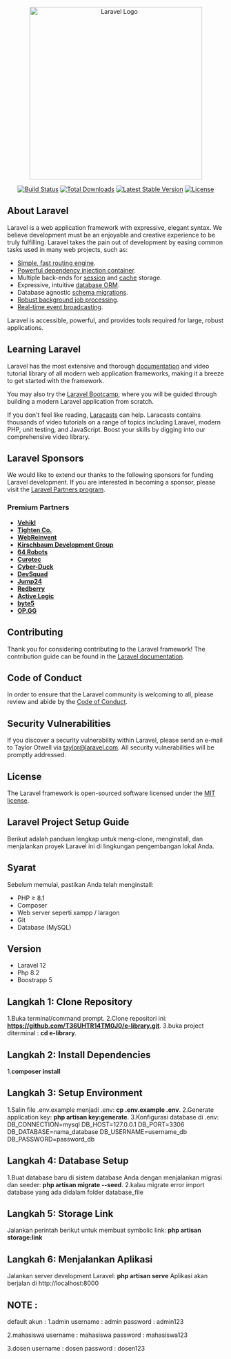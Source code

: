 <p align="center"><a href="https://laravel.com" target="_blank"><img src="https://raw.githubusercontent.com/laravel/art/master/logo-lockup/5%20SVG/2%20CMYK/1%20Full%20Color/laravel-logolockup-cmyk-red.svg" width="400" alt="Laravel Logo"></a></p>

<p align="center">
<a href="https://github.com/laravel/framework/actions"><img src="https://github.com/laravel/framework/workflows/tests/badge.svg" alt="Build Status"></a>
<a href="https://packagist.org/packages/laravel/framework"><img src="https://img.shields.io/packagist/dt/laravel/framework" alt="Total Downloads"></a>
<a href="https://packagist.org/packages/laravel/framework"><img src="https://img.shields.io/packagist/v/laravel/framework" alt="Latest Stable Version"></a>
<a href="https://packagist.org/packages/laravel/framework"><img src="https://img.shields.io/packagist/l/laravel/framework" alt="License"></a>
</p>

## About Laravel

Laravel is a web application framework with expressive, elegant syntax. We believe development must be an enjoyable and creative experience to be truly fulfilling. Laravel takes the pain out of development by easing common tasks used in many web projects, such as:

-   [Simple, fast routing engine](https://laravel.com/docs/routing).
-   [Powerful dependency injection container](https://laravel.com/docs/container).
-   Multiple back-ends for [session](https://laravel.com/docs/session) and [cache](https://laravel.com/docs/cache) storage.
-   Expressive, intuitive [database ORM](https://laravel.com/docs/eloquent).
-   Database agnostic [schema migrations](https://laravel.com/docs/migrations).
-   [Robust background job processing](https://laravel.com/docs/queues).
-   [Real-time event broadcasting](https://laravel.com/docs/broadcasting).

Laravel is accessible, powerful, and provides tools required for large, robust applications.

## Learning Laravel

Laravel has the most extensive and thorough [documentation](https://laravel.com/docs) and video tutorial library of all modern web application frameworks, making it a breeze to get started with the framework.

You may also try the [Laravel Bootcamp](https://bootcamp.laravel.com), where you will be guided through building a modern Laravel application from scratch.

If you don't feel like reading, [Laracasts](https://laracasts.com) can help. Laracasts contains thousands of video tutorials on a range of topics including Laravel, modern PHP, unit testing, and JavaScript. Boost your skills by digging into our comprehensive video library.

## Laravel Sponsors

We would like to extend our thanks to the following sponsors for funding Laravel development. If you are interested in becoming a sponsor, please visit the [Laravel Partners program](https://partners.laravel.com).

### Premium Partners

-   **[Vehikl](https://vehikl.com/)**
-   **[Tighten Co.](https://tighten.co)**
-   **[WebReinvent](https://webreinvent.com/)**
-   **[Kirschbaum Development Group](https://kirschbaumdevelopment.com)**
-   **[64 Robots](https://64robots.com)**
-   **[Curotec](https://www.curotec.com/services/technologies/laravel/)**
-   **[Cyber-Duck](https://cyber-duck.co.uk)**
-   **[DevSquad](https://devsquad.com/hire-laravel-developers)**
-   **[Jump24](https://jump24.co.uk)**
-   **[Redberry](https://redberry.international/laravel/)**
-   **[Active Logic](https://activelogic.com)**
-   **[byte5](https://byte5.de)**
-   **[OP.GG](https://op.gg)**

## Contributing

Thank you for considering contributing to the Laravel framework! The contribution guide can be found in the [Laravel documentation](https://laravel.com/docs/contributions).

## Code of Conduct

In order to ensure that the Laravel community is welcoming to all, please review and abide by the [Code of Conduct](https://laravel.com/docs/contributions#code-of-conduct).

## Security Vulnerabilities

If you discover a security vulnerability within Laravel, please send an e-mail to Taylor Otwell via [taylor@laravel.com](mailto:taylor@laravel.com). All security vulnerabilities will be promptly addressed.

## License

The Laravel framework is open-sourced software licensed under the [MIT license](https://opensource.org/licenses/MIT).

## Laravel Project Setup Guide

Berikut adalah panduan lengkap untuk meng-clone, menginstall, dan menjalankan proyek Laravel ini di lingkungan pengembangan lokal Anda.

## Syarat

Sebelum memulai, pastikan Anda telah menginstall:

-   PHP ≥ 8.1
-   Composer
-   Web server seperti xampp / laragon
-   Git
-   Database (MySQL)

## Version

-   Laravel 12
-   Php 8.2
-   Boostrapp 5

## Langkah 1: Clone Repository

1.Buka terminal/command prompt.
2.Clone repositori ini: <b>https://github.com/T36UHTR14TM0J0/e-library.git</b>.
3.buka project diterminal : <b>cd e-library</b>.

## Langkah 2: Install Dependencies

1.<b>composer install</b>

## Langkah 3: Setup Environment

1.Salin file .env.example menjadi .env: <b>cp .env.example .env</b>.
2.Generate application key: <b>php artisan key:generate</b>.
3.Konfigurasi database di .env:
DB_CONNECTION=mysql
DB_HOST=127.0.0.1
DB_PORT=3306
DB_DATABASE=nama_database
DB_USERNAME=username_db
DB_PASSWORD=password_db

## Langkah 4: Database Setup

1.Buat database baru di sistem database Anda
dengan menjalankan migrasi dan seeder: <b>php artisan migrate --seed</b>.
2.kalau migrate error import database yang ada didalam folder database_file

## Langkah 5: Storage Link

Jalankan perintah berikut untuk membuat symbolic link: <b>php artisan storage:link</b>

## Langkah 6: Menjalankan Aplikasi

Jalankan server development Laravel:
<b>php artisan serve</b>
Aplikasi akan berjalan di http://localhost:8000

## NOTE :

default akun :
1.admin
username : admin
password : admin123

2.mahasiswa
username : mahasiswa
password : mahasiswa123

3.dosen
username : dosen
password : dosen123
